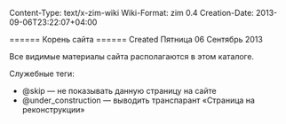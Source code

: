 Content-Type: text/x-zim-wiki
Wiki-Format: zim 0.4
Creation-Date: 2013-09-06T23:22:07+04:00

====== Корень сайта ======
Created Пятница 06 Сентябрь 2013

Все видимые материалы сайта располагаются в этом каталоге.

Служебные теги:
* @skip — не показывать данную страницу на сайте
* @under_construction — выводить транспарант «Страница на реконструкции»

